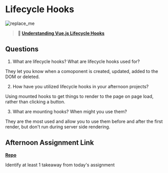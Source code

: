 # Lifecycle Hooks

![replace_me](https://codeworks.blob.core.windows.net/public/assets/img/illustrations/placeholder.svg)

> **📖 [Understanding Vue.js Lifecycle Hooks](https://codeworksacademy.com/fs-student-guide/resources/wk6/03-Vue-Lifecycle-Hooks)**

## Questions

1. What are lifecycle hooks? What are lifecycle hooks used for?

They let you know when a comoponent is created, updated, added to the DOM or deleted.

2. How have you utilized lifecycle hooks in your afternoon projects?

Using mounted hooks to get things to render to the page on page load, rather than clicking a button.

3. What are mounting hooks? When might you use them?

They are the most used and allow you to use them before and after the first render, but don't run during server side rendering.

## Afternoon Assignment Link

**[Repo](https://github.com/zachrasmussen/<ASSIGNMENT_REPO>)**

Identify at least 1 takeaway from today's assignment
